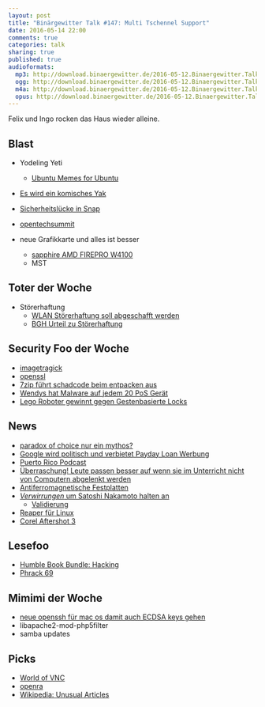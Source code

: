 ```yaml
---
layout: post
title: "Binärgewitter Talk #147: Multi Tschennel Support"
date: 2016-05-14 22:00
comments: true
categories: talk
sharing: true
published: true
audioformats:
  mp3: http://download.binaergewitter.de/2016-05-12.Binaergewitter.Talk.147.mp3
  ogg: http://download.binaergewitter.de/2016-05-12.Binaergewitter.Talk.147.ogg
  m4a: http://download.binaergewitter.de/2016-05-12.Binaergewitter.Talk.147.m4a
  opus: http://download.binaergewitter.de/2016-05-12.Binaergewitter.Talk.147.opus
---
```

Felix und Ingo rocken das Haus wieder alleine.

## Blast
- Yodeling Yeti
  - [Ubuntu Memes for Ubuntu]( https://piratenpad.de/p/ubuntu-memes )
- [Es wird ein komisches Yak](http://www.pro-linux.de/news/1/23487/ubuntu-1610-soll-yakkety-yak-hei%C3%9Fen.html )
- [Sicherheitslücke in Snap](http://www.heise.de/newsticker/meldung/Ernste-Sicherheitsluecke-in-Ubuntus-neuem-Paketformat-Snap-geschlossen-3195532.html )
- [opentechsummit](http://opentechsummit.net/programm/ )

- neue Grafikkarte und alles ist besser
    * [sapphire AMD FIREPRO W4100](http://www.amazon.de/gp/product/B00NJNDUR0/ref=as_li_tl?ie=UTF8&camp=1638&creative=19454&creativeASIN=B00NJNDUR0&linkCode=as2&tag=trektrip )
    * MST

## Toter der Woche
- Störerhaftung
    * [WLAN Störerhaftung soll abgeschafft werden](https://netzpolitik.org/2016/abschaffung-der-wlan-stoererhaftung-fuer-jubel-ist-es-zu-frueh/ )
    * [BGH Urteil zu Störerhaftung](http://www.heise.de/newsticker/meldung/BGH-Nicht-immer-haftet-der-Anschlussinhaber-fuer-Filesharing-3207701.html )

## Security Foo der Woche

- [imagetragick]( https://imagetragick.com/ )
- [openssl]( https://blog.cloudflare.com/yet-another-padding-oracle-in-openssl-cbc-ciphersuites/ )
- [7zip führt schadcode beim entpacken aus]( http://www.heise.de/newsticker/meldung/Entpacker-7-Zip-kann-zum-Ausfuehren-von-Schadcode-missbraucht-werden-3206787.html )
- [Wendys hat Malware auf jedem 20 PoS Gerät]( http://www.theregister.co.uk/2016/05/12/wendys_breach_update/ )
- [Lego Roboter gewinnt gegen Gestenbasierte Locks]( http://motherboard.vice.com/read/lego-driven-robot-programmed-to-hack-touch-screen-authentication-systems )

## News
- [paradox of choice nur ein mythos?]( http://www.theatlantic.com/business/archive/2013/08/more-is-more-why-the-paradox-of-choice-might-be-a-myth/278658/ )
- [Google wird politisch und verbietet Payday Loan Werbung]( http://www.heise.de/newsticker/meldung/Google-verbannt-Werbung-fuer-Kurzzeit-Kredite-3206530.html )
- [Puerto Rico Podcast]( http://www.npr.org/sections/money/2016/04/01/472733338/episode-693-unpayable )
- [Überraschung! Leute passen besser auf wenn sie im Unterricht nicht von Computern abgelenkt werden ]( http://www.theregister.co.uk/2016/05/12/mit_study_finds_students_assisted_by_computers_do_worse_in_exams/ )
- [Antiferromagnetische Festplatten]( http://www.theregister.co.uk/2016/05/12/spintronics_storage_copper_manganese_arsenide_notts_uni_study/ )
- [*Verwirrungen* um Satoshi Nakamoto halten an](http://www.heise.de/newsticker/meldung/Satoshi-Nakamoto-Australischer-Unternehmer-erklaert-sich-zum-Bitcoin-Erfinder-3195096.html )
  * [Validierung]( https://dankaminsky.com/2016/05/02/validating-satoshi-or-not/ )
- [Reaper für Linux]( http://www.pro-linux.de/news/1/23517/linux-version-der-audio-workstation-reaper-kommt.html )
- [Corel Aftershot 3](http://www.pro-linux.de/news/1/23549/corel-aftershot-pro-3-vorgestellt.html )

## Lesefoo
- [Humble Book Bundle: Hacking]( https://www.humblebundle.com/books/no-starch-hacking-books )
- [Phrack 69]( http://phrack.org/issues/69/1.html )

## Mimimi der Woche
- [neue openssh für mac os damit auch ECDSA keys gehen](http://devinteske.com/wp/replay-mac-os-x-and-native-ssh-agent-notifications/ )
- libapache2-mod-php5filter
- samba updates

## Picks
- [World of VNC]( https://worldofvnc.net/ )
- [openra]( http://www.openra.net/ )
- [Wikipedia: Unusual Articles]( https://en.wikipedia.org/wiki/Wikipedia:Unusual_articles )

